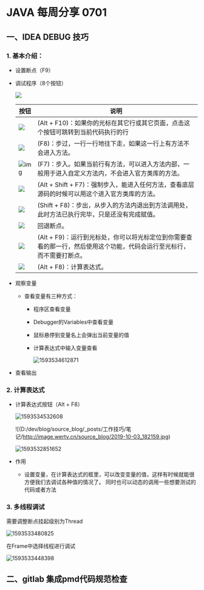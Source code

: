 # JAVA 每周分享  0701
## 一、IDEA  DEBUG 技巧

### 1. 基本介绍：

- 设置断点（F9）

- 调试程序（8个按钮）

  ![](http://image.werty.cn/source_blog/2019-09-28_162216.jpg)

  | 按钮                                                         | 说明                                                         |
  | ------------------------------------------------------------ | ------------------------------------------------------------ |
  | ![](http://image.werty.cn/source_blog/2019-09-28_163744.jpg) | (Alt + F10)：如果你的光标在其它行或其它页面，点击这个按钮可跳转到当前代码执行的行 |
  | ![](http://image.werty.cn/source_blog/2019-09-28_164022.jpg) | (F8)：步过，一行一行地往下走，如果这一行上有方法不会进入方法。 |
  | ![img](http://image.werty.cn/source_blog/2019-09-28_162345.jpg?lastModify=1569659273?lastModify=1569659273) | (F7)：步入。如果当前行有方法，可以进入方法内部，一般用于进入自定义方法内，不会进入官方类库的方法。 |
  | ![](http://image.werty.cn/source_blog/2019-09-28_164200.jpg) | (Alt + Shift + F7)：强制步入，能进入任何方法，查看底层源码的时候可以用这个进入官方类库的方法。 |
  | ![](http://image.werty.cn/source_blog/2019-09-28_164215.jpg) | (Shift + F8)：步出，从步入的方法内退出到方法调用处，此时方法已执行完毕，只是还没有完成赋值。 |
  | ![](http://image.werty.cn/source_blog/2019-09-28_164428.jpg) | 回退断点。                                                   |
  | ![](http://image.werty.cn/source_blog/2019-09-28_164418.jpg) | (Alt + F9)：运行到光标处，你可以将光标定位到你需要查看的那一行，然后使用这个功能，代码会运行至光标行，而不需要打断点。 |
  | ![](http://image.werty.cn/source_blog/2019-09-28_164437.jpg) | (Alt + F8)：计算表达式。                                     |

- 观察变量

  - 查看变量有三种方式：

    - 程序区查看变量

    - Debugger的Variables中查看变量

    - 鼠标悬停到变量名上会弹出当前变量的值

    - 计算表达式中输入变量查看

      ![1593534612871](http://image.werty.cn/source_blog/1593534612871.png)

- 查看输出

  

### 2. 计算表达式

- 计算表达式按钮（Alt + F8）

  ![1593534532608](http://image.werty.cn/source_blog/1593534532608.png)

  

  ![(D:/dev/blog/source_blog/_posts/工作技巧/笔记/http://image.werty.cn/source_blog/2019-10-03_182159.jpg)

  ![1593532851652](http://image.werty.cn/source_blog/1593532851652.png)

- 作用

  - 设置变量，在计算表达式的框里，可以改变变量的值，这样有时候就能很方便我们去调试各种值的情况了。 同时也可以动态的调用一些想要测试的代码或者方法

### 3. 多线程调试

需要调整断点挂起级别为Thread

![1593533480825](http://image.werty.cn/source_blog/1593533480825.png)

在Frame中选择线程进行调试

![1593533448398](http://image.werty.cn/source_blog/1593533448398.png)

## 二、gitlab 集成pmd代码规范检查









